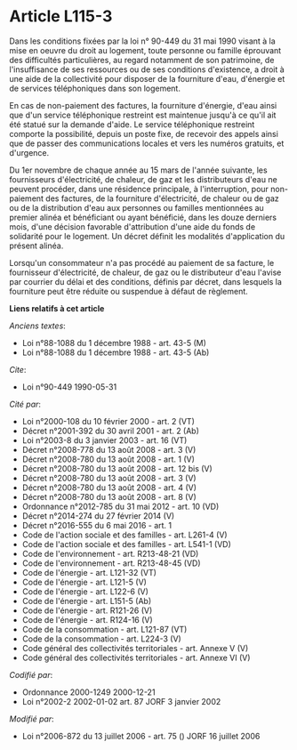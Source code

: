 # Article L115-3

Dans les conditions fixées par la loi n° 90-449 du 31 mai 1990 visant à la mise en oeuvre du droit au logement, toute
personne ou famille éprouvant des difficultés particulières, au regard notamment de son patrimoine, de l'insuffisance de ses
ressources ou de ses conditions d'existence, a droit à une aide de la collectivité pour disposer de la fourniture d'eau,
d'énergie et de services téléphoniques dans son logement.

En cas de non-paiement des factures, la fourniture d'énergie, d'eau ainsi que d'un service téléphonique restreint est
maintenue jusqu'à ce qu'il ait été statué sur la demande d'aide. Le service téléphonique restreint comporte la possibilité,
depuis un poste fixe, de recevoir des appels ainsi que de passer des communications locales et vers les numéros gratuits, et
d'urgence.

Du 1er novembre de chaque année au 15 mars de l'année suivante, les fournisseurs d'électricité, de chaleur, de gaz et les
distributeurs d'eau ne peuvent procéder, dans une résidence principale, à l'interruption, pour non-paiement des factures, de
la fourniture d'électricité, de chaleur ou de gaz ou de la distribution d'eau aux personnes ou familles mentionnées au
premier alinéa et bénéficiant ou ayant bénéficié, dans les douze derniers mois, d'une décision favorable d'attribution d'une
aide du fonds de solidarité pour le logement. Un décret définit les modalités d'application du présent alinéa.

Lorsqu'un consommateur n'a pas procédé au paiement de sa facture, le fournisseur d'électricité, de chaleur, de gaz ou le
distributeur d'eau l'avise par courrier du délai et des conditions, définis par décret, dans lesquels la fourniture peut être
réduite ou suspendue à défaut de règlement.

**Liens relatifs à cet article**

_Anciens textes_:

  - Loi n°88-1088 du 1 décembre 1988 - art. 43-5 (M)
  - Loi n°88-1088 du 1 décembre 1988 - art. 43-5 (Ab)

_Cite_:

  - Loi n°90-449 1990-05-31

_Cité par_:

  - Loi n°2000-108 du 10 février 2000 - art. 2 (VT)
  - Décret n°2001-392 du 30 avril 2001 - art. 2 (Ab)
  - Loi n°2003-8 du 3 janvier 2003 - art. 16 (VT)
  - Décret n°2008-778 du 13 août 2008 - art. 3 (V)
  - Décret n°2008-780 du 13 août 2008 - art. 1 (V)
  - Décret n°2008-780 du 13 août 2008 - art. 12 bis (V)
  - Décret n°2008-780 du 13 août 2008 - art. 3 (V)
  - Décret n°2008-780 du 13 août 2008 - art. 4 (V)
  - Décret n°2008-780 du 13 août 2008 - art. 8 (V)
  - Ordonnance n°2012-785 du 31 mai 2012 - art. 10 (VD)
  - Décret n°2014-274 du 27 février 2014 (V)
  - Décret n°2016-555 du 6 mai 2016 - art. 1
  - Code de l'action sociale et des familles - art. L261-4 (V)
  - Code de l'action sociale et des familles - art. L541-1 (VD)
  - Code de l'environnement - art. R213-48-21 (VD)
  - Code de l'environnement - art. R213-48-45 (VD)
  - Code de l'énergie - art. L121-32 (VT)
  - Code de l'énergie - art. L121-5 (V)
  - Code de l'énergie - art. L122-6 (V)
  - Code de l'énergie - art. L151-5 (Ab)
  - Code de l'énergie - art. R121-26 (V)
  - Code de l'énergie - art. R124-16 (V)
  - Code de la consommation - art. L121-87 (VT)
  - Code de la consommation - art. L224-3 (V)
  - Code général des collectivités territoriales - art. Annexe V (V)
  - Code général des collectivités territoriales - art. Annexe VI (V)

_Codifié par_:

  - Ordonnance 2000-1249 2000-12-21
  - Loi n°2002-2 2002-01-02 art. 87 JORF 3 janvier 2002

_Modifié par_:

  - Loi n°2006-872 du 13 juillet 2006 - art. 75 () JORF 16 juillet 2006

